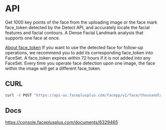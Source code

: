 # API

Get 1000 key points of the face from the uploading image or the face mark face_token detected by the Detect API, and accurately locate the facial features and facial contours. A Dense Facial Landmark analysis that supports one face at once.

[About face_token](https://console.faceplusplus.com/documents/5679127)
If you want to use the detected face for follow-up operations, we recommend you to add its corresponding face_token into FaceSet. A face_token expires within 72 hours if it is not added into any FaceSet. Every time you operate face detection upon one image, the face within the image will get a different face_token.

## CURL

```bash
curl -X POST "https://api-us.faceplusplus.com/facepp/v1/face/thousandlandmark" -F "api_key=..." -F "api_secret=..." -F "face_token=..." -F "return_landmark=all"
```

## Docs

https://console.faceplusplus.com/documents/6329465
